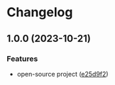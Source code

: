 # Changelog

## 1.0.0 (2023-10-21)


### Features

* open-source project ([e25d9f2](https://github.com/pragmaticivan/nest-resend/commit/e25d9f21d9c4dfa1ef0b6caa8532a8f3bf61a800))
